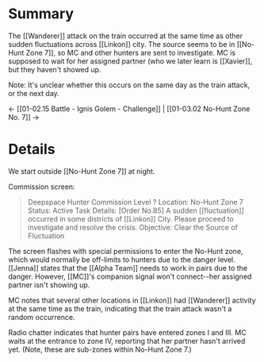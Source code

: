 # Summary
The [[Wanderer]] attack on the train occurred at the same time as other sudden fluctuations across [[Linkon]] city. The source seems to be in [[No-Hunt Zone 7]], so MC and other hunters are sent to investigate. MC is supposed to wait for her assigned partner (who we later learn is [[Xavier]], but they haven't showed up.

Note: It's unclear whether this occurs on the same day as the train attack, or the next day.

← [[01-02.15 Battle - Ignis Golem - Challenge]] | [[01-03.02 No-Hunt Zone No. 7]] →
# Details
We start outside [[No-Hunt Zone 7]] at night.

Commission screen:
> Deepspace Hunter Commission
> Level ?
> Location: No-Hunt Zone 7
> Status: Active
> Task Details: [Order No.85] A sudden [[fluctuation]] occurred in some districts of [[Linkon]] City. Please proceed to investigate and resolve the crisis.
> Objective: Clear the Source of Fluctuation

The screen flashes with special permissions to enter the No-Hunt zone, which would normally be off-limits to hunters due to the danger level. [[Jenna]] states that the [[Alpha Team]] needs to work in pairs due to the danger. However, [[MC]]'s companion signal won't connect--her assigned partner isn't showing up.

MC notes that several other locations in [[Linkon]] had [[Wanderer]] activity at the same time as the train, indicating that the train attack wasn't a random occurrence.

Radio chatter indicates that hunter pairs have entered zones I and III. MC waits at the entrance to zone IV, reporting that her partner hasn't arrived yet. (Note, these are sub-zones within No-Hunt Zone 7.)